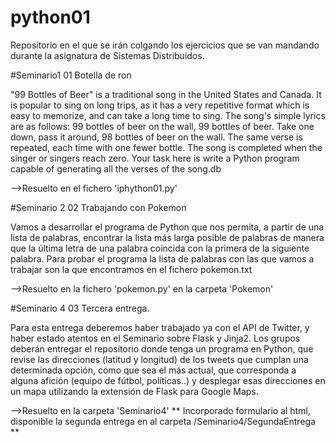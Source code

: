 # python01
Repositorio en el que se irán colgando los ejercicios que se van mandando durante la asignatura de Sistemas Distribuidos.

#Seminario1
01 Botella de ron

"99 Bottles of Beer" is a traditional song in the United States and Canada. It is popular to sing
on long trips, as it has a very repetitive format which is easy to memorize, and can take a long
time to sing. The song's simple lyrics are as follows:
99 bottles of beer on the wall, 99 bottles of beer.
Take one down, pass it around, 98 bottles of beer on the wall.
The same verse is repeated, each time with one fewer bottle. The song is completed when
the singer or singers reach zero.
Your task here is write a Python program capable of generating all the verses of the song.db

-->Resuelto en el fichero 'iphython01.py'

#Seminario 2
02 Trabajando con Pokemon

Vamos a desarrollar el programa de Python que nos permita, a partir de una lista de
palabras, encontrar la lista más larga posible de palabras de manera que la última letra de
una palabra coincida con la primera de la siguiente palabra. Para probar el programa la lista
de palabras con las que vamos a trabajar son la que encontramos en el fichero pokemon.txt

-->Resuelto en la fichero 'pokemon.py' en la carpeta 'Pokemon'

#Seminario 4
03 Tercera entrega.

Para esta entrega deberemos haber trabajado ya con el API de Twitter, y haber estado atentos en el Seminario sobre Flask y Jinja2. Los grupos deberán entregar el repositorio donde tenga un programa en Python, que revise las direcciones (latitud y longitud) de los tweets que cumplan una determinada opción, como que sea el más actual, que corresponda a alguna afición (equipo de fútbol, políticas..) y desplegar esas direcciones en un mapa utilizando la extensión de Flask para Google Maps.

-->Resuelto en la carpeta 'Seminario4'
    ** Incorporado formulario al html, disponible la segunda entrega en al carpeta /Seminario4/SegundaEntrega **
